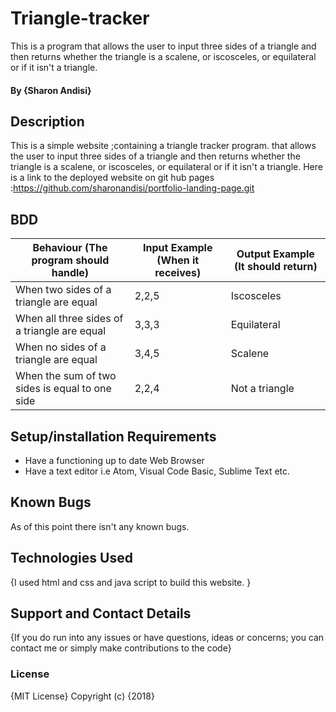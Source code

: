 # Triangle-tracker
This is a program that allows the user to input three sides of a triangle and then returns whether the triangle is a scalene, or iscosceles, or equilateral or if it isn't a triangle.
#### By **{Sharon Andisi}**
## Description
This is a simple website ;containing a triangle tracker program. that allows the user to input three sides of a triangle and then returns whether the triangle is a scalene, or iscosceles, or equilateral or if it isn't a triangle. Here is a link to the deployed website on git hub pages :https://github.com/sharonandisi/portfolio-landing-page.git 
## BDD
Behaviour (The program should handle)| Input Example (When it receives) | Output Example (It should return)
----------------------------------| ------------- | -------------
When two sides of a triangle are equal | 2,2,5| Iscosceles
When all three sides of a triangle are equal | 3,3,3 | Equilateral
When no sides of a triangle are equal | 3,4,5 | Scalene
When the sum of two sides is equal to one side | 2,2,4 | Not a triangle

##  Setup/installation Requirements
* Have a functioning up to date Web Browser
* Have a text editor i.e Atom, Visual Code Basic, Sublime Text etc.
## Known Bugs
As of this point there isn't any known bugs. 
## Technologies Used
{I used html and css and java script to build this website. }
## Support and Contact Details
{If you do run into any issues or have questions, ideas or concerns; you can contact me or simply make contributions to the code}
### License
{MIT License}
Copyright (c) {2018} 
